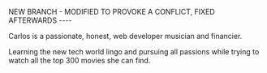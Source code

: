 NEW BRANCH - MODIFIED TO PROVOKE A CONFLICT, FIXED AFTERWARDS ----

Carlos is a passionate, honest, web developer musician and financier.

Learning the new tech world lingo and pursuing all passions while trying to watch all the top 300 movies she can find.
